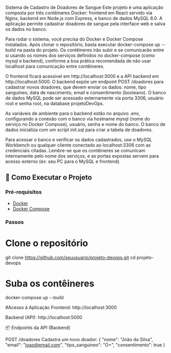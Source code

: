 Sistema de Cadastro de Doadores de Sangue
Este projeto é uma aplicação composta por três contêineres Docker: frontend em React servido via Nginx, backend em Node.js com Express, e banco de dados MySQL 8.0. A aplicação permite cadastrar doadores de sangue pela interface web e salva os dados no banco.

Para rodar o sistema, você precisa do Docker e Docker Compose instalados. Após clonar o repositório, basta executar docker-compose up --build na pasta do projeto. Os contêineres irão subir e se comunicarão entre si usando os nomes dos serviços definidos no docker-compose (como mysql e backend), conforme a boa prática recomendada de não usar localhost para comunicação entre contêineres.

O frontend ficará acessível em http://localhost:3000 e a API backend em http://localhost:5000. O backend expõe um endpoint POST /doadores para cadastrar novos doadores, que devem enviar os dados: nome, tipo sanguíneo, data de nascimento, email e consentimento (booleano). O banco de dados MySQL pode ser acessado externamente via porta 3306, usuário root e senha root, na database projetoDevOps.

As variáveis de ambiente para o backend estão no arquivo .env, configurando a conexão com o banco via hostname mysql (nome do serviço no Docker Compose), usuário, senha e nome do banco. O banco de dados inicializa com um script init.sql para criar a tabela de doadores.

Para acessar o banco e verificar os dados cadastrados, use o MySQL Workbench ou qualquer cliente conectado ao localhost:3306 com as credenciais citadas. Lembre-se que os contêineres se comunicam internamente pelo nome dos serviços, e as portas expostas servem para acesso externo (ex: seu PC para o MySQL e frontend).



## 🚀 Como Executar o Projeto

### Pré-requisitos

- [Docker](https://www.docker.com/)
- [Docker Compose](https://docs.docker.com/compose/)

### Passos

# Clone o repositório
git clone https://github.com/seuusuario/projeto-devops.git
cd projeto-devops

# Suba os contêineres
docker-compose up --build



#Acesso à Aplicação
Frontend: http://localhost:3000

Backend (API): http://localhost:5000


📦 Endpoints da API (Backend)

POST /doadores
Cadastra um novo doador:
{
  "nome": "João da Silva",
  "email": "joao@email.com",
  "tipo_sanguineo": "O+",
  "consentimento": true
}
